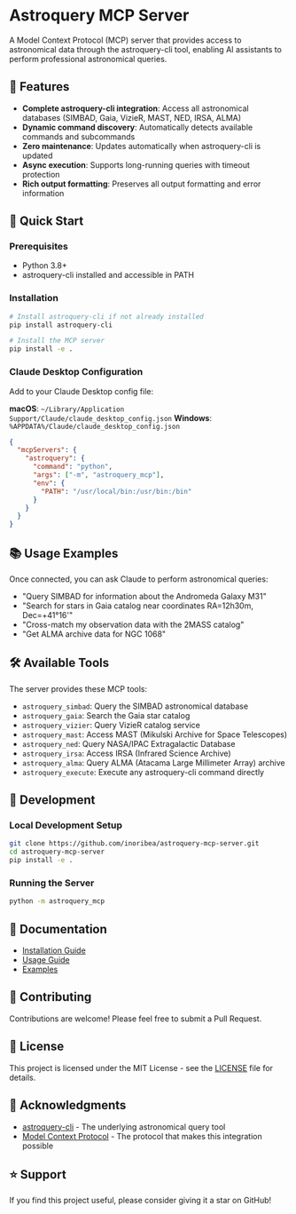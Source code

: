 # Astroquery MCP Server

A Model Context Protocol (MCP) server that provides access to astronomical data through the astroquery-cli tool, enabling AI assistants to perform professional astronomical queries.

## 🌟 Features

- **Complete astroquery-cli integration**: Access all astronomical databases (SIMBAD, Gaia, VizieR, MAST, NED, IRSA, ALMA)
- **Dynamic command discovery**: Automatically detects available commands and subcommands
- **Zero maintenance**: Updates automatically when astroquery-cli is updated
- **Async execution**: Supports long-running queries with timeout protection
- **Rich output formatting**: Preserves all output formatting and error information

## 🚀 Quick Start

### Prerequisites
- Python 3.8+
- astroquery-cli installed and accessible in PATH

### Installation
```bash
# Install astroquery-cli if not already installed
pip install astroquery-cli

# Install the MCP server
pip install -e .
```

### Claude Desktop Configuration
Add to your Claude Desktop config file:

**macOS**: `~/Library/Application Support/Claude/claude_desktop_config.json`
**Windows**: `%APPDATA%/Claude/claude_desktop_config.json`

```json
{
  "mcpServers": {
    "astroquery": {
      "command": "python",
      "args": ["-m", "astroquery_mcp"],
      "env": {
        "PATH": "/usr/local/bin:/usr/bin:/bin"
      }
    }
  }
}
```

## 📚 Usage Examples

Once connected, you can ask Claude to perform astronomical queries:

- "Query SIMBAD for information about the Andromeda Galaxy M31"
- "Search for stars in Gaia catalog near coordinates RA=12h30m, Dec=+41°16'"
- "Cross-match my observation data with the 2MASS catalog"
- "Get ALMA archive data for NGC 1068"

## 🛠️ Available Tools

The server provides these MCP tools:

- `astroquery_simbad`: Query the SIMBAD astronomical database
- `astroquery_gaia`: Search the Gaia star catalog
- `astroquery_vizier`: Query VizieR catalog service
- `astroquery_mast`: Access MAST (Mikulski Archive for Space Telescopes)
- `astroquery_ned`: Query NASA/IPAC Extragalactic Database
- `astroquery_irsa`: Access IRSA (Infrared Science Archive)
- `astroquery_alma`: Query ALMA (Atacama Large Millimeter Array) archive
- `astroquery_execute`: Execute any astroquery-cli command directly

## 🔧 Development

### Local Development Setup
```bash
git clone https://github.com/inoribea/astroquery-mcp-server.git
cd astroquery-mcp-server
pip install -e .
```

### Running the Server
```bash
python -m astroquery_mcp
```

## 📖 Documentation

- [Installation Guide](docs/installation.md)
- [Usage Guide](docs/usage.md)
- [Examples](docs/examples.md)

## 🤝 Contributing

Contributions are welcome! Please feel free to submit a Pull Request.

## 📄 License

This project is licensed under the MIT License - see the [LICENSE](LICENSE) file for details.

## 🙏 Acknowledgments

- [astroquery-cli](https://github.com/inoribea/astroquery-cli) - The underlying astronomical query tool
- [Model Context Protocol](https://modelcontextprotocol.io/) - The protocol that makes this integration possible

## ⭐ Support

If you find this project useful, please consider giving it a star on GitHub!

